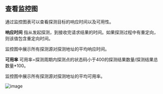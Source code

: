 ## 查看监控图
通过监控图表可以查看探测目标的响应时间以及可用性。

**响应时间** 指从发起探测，到接收完请求结果的时间。如果探测过程中有重定向，则该值包含重定向时间。

监控图中展示所有探测源对探测地址的平均响应时间。


**可用率**  可用率=探测周期内探测点的状态码小于400的探测结果数量/探测结果总数量*100。

监控图中展示所有探测源对探测地址的平均可用率。

![image](https://raw.githubusercontent.com/jdcloudcom/cn/monitoring/image/Cloud-Monitor/Usability-Monitor/UM-view.png)

